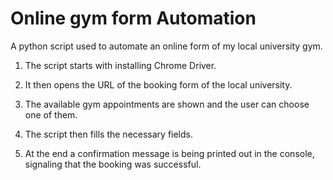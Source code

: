 # Online gym form Automation

A python script used to automate an online form of my local university gym.

1. The script starts with installing Chrome Driver.

2. It then opens the URL of the booking form of the local university.

3. The available gym appointments are shown and the user can choose one of them.

4. The script then fills the necessary fields.

5. At the end a confirmation message is being printed out in the console, signaling that the booking was successful.
